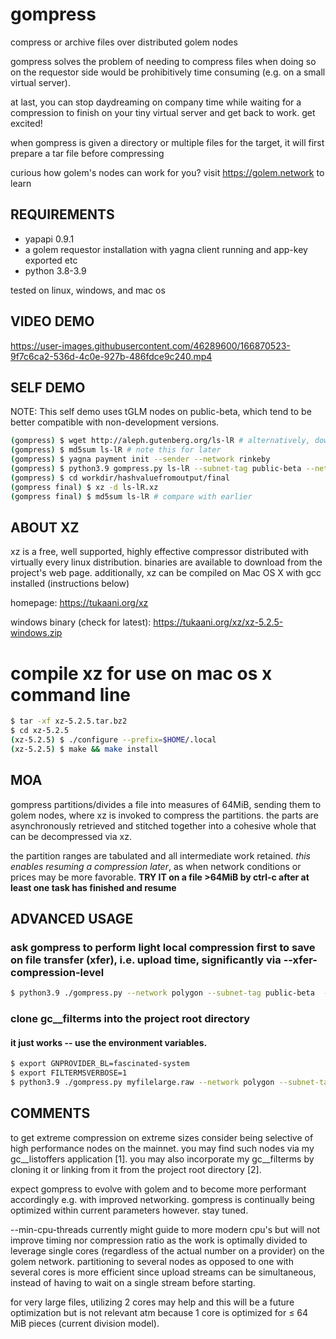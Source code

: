 # gompress
compress or archive files over distributed golem nodes

gompress solves the problem of needing to compress files when doing so on the requestor side would be prohibitively time consuming (e.g. on a small virtual server).

at last, you can stop daydreaming on company time while waiting for a compression to finish on your tiny virtual server and get back to work. get excited!

when gompress is given a directory or multiple files for the target, it will first prepare a tar file before compressing

curious how golem's nodes can work for you? visit https://golem.network to learn

## REQUIREMENTS
- yapapi 0.9.1
- a golem requestor installation with yagna client running and app-key exported etc
- python 3.8-3.9

tested on linux, windows, and mac os

## VIDEO DEMO


https://user-images.githubusercontent.com/46289600/166870523-9f7c6ca2-536d-4c0e-927b-486fdce9c240.mp4


## SELF DEMO
NOTE: This self demo uses tGLM nodes on public-beta, which tend to be better compatible with non-development versions.
```bash
(gompress) $ wget http://aleph.gutenberg.org/ls-lR # alternatively, download with your browser
(gompress) $ md5sum ls-lR # note this for later
(gompress) $ yagna payment init --sender --network rinkeby
(gompress) $ python3.9 gompress.py ls-lR --subnet-tag public-beta --network rinkeby
(gompress) $ cd workdir/hashvaluefromoutput/final
(gompress final) $ xz -d ls-lR.xz
(gompress final) $ md5sum ls-lR # compare with earlier
```

## ABOUT XZ
xz is a free, well supported, highly effective compressor distributed with virtually every linux distribution. binaries are available to download from the project's web page. additionally, xz can be compiled on Mac OS X with gcc installed (instructions below)

homepage: https://tukaani.org/xz

windows binary (check for latest): https://tukaani.org/xz/xz-5.2.5-windows.zip

# compile xz for use on mac os x command line
```bash
$ tar -xf xz-5.2.5.tar.bz2
$ cd xz-5.2.5
(xz-5.2.5) $ ./configure --prefix=$HOME/.local
(xz-5.2.5) $ make && make install
```

## MOA
gompress partitions/divides a file into measures of 64MiB, sending them to golem nodes, where xz is invoked to compress the partitions. the parts are asynchronously retrieved and stitched together into a cohesive whole that can be decompressed via xz.

the partition ranges are tabulated and all intermediate work retained. *this enables resuming a compression later*, as when network conditions or prices may be more favorable. **TRY IT on a file >64MiB by ctrl-c after at least one task has finished and resume**

## ADVANCED USAGE

### ask gompress to perform light local compression first to save on file transfer (xfer), i.e. upload time, significantly via --xfer-compression-level

```bash
$ python3.9 ./gompress.py --network polygon --subnet-tag public-beta  --xfer-compression-level 1 myfile.raw
```

### clone gc__filterms into the project root directory
#### it just works -- use the environment variables.
```bash
$ export GNPROVIDER_BL=fascinated-system
$ export FILTERMSVERBOSE=1
$ python3.9 ./gompress.py myfilelarge.raw --network polygon --subnet-tag public-beta
```

## COMMENTS
to get extreme compression on extreme sizes consider being selective of high performance nodes on the mainnet. you may find such nodes via my gc__listoffers application [1]. you may also incorporate my gc__filterms by cloning it or linking from it from the project root directory [2].

expect gompress to evolve with golem and to become more performant accordingly e.g. with improved networking. gompress is continually being optimized within current parameters however. stay tuned.

--min-cpu-threads currently might guide to more modern cpu's but will not improve timing nor compression ratio as the work is optimally divided to leverage single cores (regardless of the actual number on a provider) on the golem network. partitioning to several nodes as opposed to one with several cores is more efficient since upload streams can be simultaneous, instead of having to wait on a single stream before starting.

for very large files, utilizing 2 cores may help and this will be a future optimization but is not relevant atm because 1 core is optimized for ≤ 64 MiB pieces (current division model).

